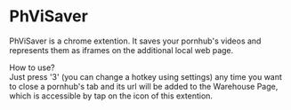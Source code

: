 # PhViSaver
PhViSaver is a chrome extention. It saves your pornhub's videos and represents them as iframes on the additional local web page. 

How to use? <br>
Just press '3' (you can change a hotkey using settings) any time you want to close a pornhub's tab and its url will be added to the Warehouse Page, which is accessible by tap on the icon of this extention.


